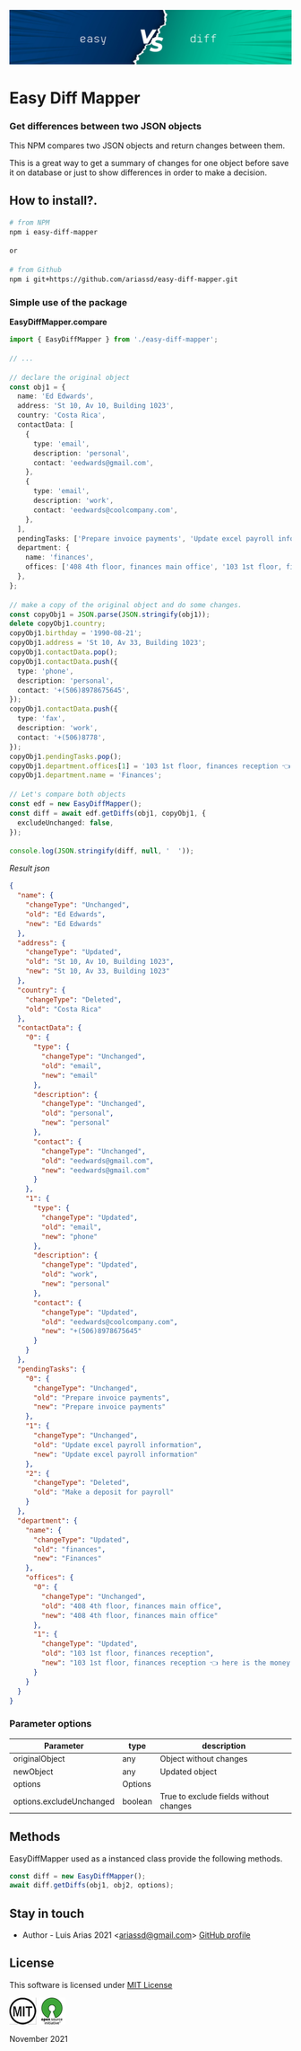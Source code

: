 ![](assets/header.jpg)

# Easy Diff Mapper

### Get differences between two JSON objects

This NPM compares two JSON objects and return changes between them.

This is a great way to get a summary of changes for one object before save it on database or just to show differences in order to make a decision.

## How to install?.

```bash
# from NPM
npm i easy-diff-mapper

or

# from Github
npm i git+https://github.com/ariassd/easy-diff-mapper.git

```

### Simple use of the package

**EasyDiffMapper.compare**

```typescript
import { EasyDiffMapper } from './easy-diff-mapper';

// ...

// declare the original object
const obj1 = {
  name: 'Ed Edwards',
  address: 'St 10, Av 10, Building 1023',
  country: 'Costa Rica',
  contactData: [
    {
      type: 'email',
      description: 'personal',
      contact: 'eedwards@gmail.com',
    },
    {
      type: 'email',
      description: 'work',
      contact: 'eedwards@coolcompany.com',
    },
  ],
  pendingTasks: ['Prepare invoice payments', 'Update excel payroll information', 'Make a deposit for payroll'],
  department: {
    name: 'finances',
    offices: ['408 4th floor, finances main office', '103 1st floor, finances reception'],
  },
};

// make a copy of the original object and do some changes.
const copyObj1 = JSON.parse(JSON.stringify(obj1));
delete copyObj1.country;
copyObj1.birthday = '1990-08-21';
copyObj1.address = 'St 10, Av 33, Building 1023';
copyObj1.contactData.pop();
copyObj1.contactData.push({
  type: 'phone',
  description: 'personal',
  contact: '+(506)8978675645',
});
copyObj1.contactData.push({
  type: 'fax',
  description: 'work',
  contact: '+(506)8778',
});
copyObj1.pendingTasks.pop();
copyObj1.department.offices[1] = '103 1st floor, finances reception 👈 here is the money 🤫';
copyObj1.department.name = 'Finances';

// Let's compare both objects
const edf = new EasyDiffMapper();
const diff = await edf.getDiffs(obj1, copyObj1, {
  excludeUnchanged: false,
});

console.log(JSON.stringify(diff, null, '  '));
```

_Result json_

```json
{
  "name": {
    "changeType": "Unchanged",
    "old": "Ed Edwards",
    "new": "Ed Edwards"
  },
  "address": {
    "changeType": "Updated",
    "old": "St 10, Av 10, Building 1023",
    "new": "St 10, Av 33, Building 1023"
  },
  "country": {
    "changeType": "Deleted",
    "old": "Costa Rica"
  },
  "contactData": {
    "0": {
      "type": {
        "changeType": "Unchanged",
        "old": "email",
        "new": "email"
      },
      "description": {
        "changeType": "Unchanged",
        "old": "personal",
        "new": "personal"
      },
      "contact": {
        "changeType": "Unchanged",
        "old": "eedwards@gmail.com",
        "new": "eedwards@gmail.com"
      }
    },
    "1": {
      "type": {
        "changeType": "Updated",
        "old": "email",
        "new": "phone"
      },
      "description": {
        "changeType": "Updated",
        "old": "work",
        "new": "personal"
      },
      "contact": {
        "changeType": "Updated",
        "old": "eedwards@coolcompany.com",
        "new": "+(506)8978675645"
      }
    }
  },
  "pendingTasks": {
    "0": {
      "changeType": "Unchanged",
      "old": "Prepare invoice payments",
      "new": "Prepare invoice payments"
    },
    "1": {
      "changeType": "Unchanged",
      "old": "Update excel payroll information",
      "new": "Update excel payroll information"
    },
    "2": {
      "changeType": "Deleted",
      "old": "Make a deposit for payroll"
    }
  },
  "department": {
    "name": {
      "changeType": "Updated",
      "old": "finances",
      "new": "Finances"
    },
    "offices": {
      "0": {
        "changeType": "Unchanged",
        "old": "408 4th floor, finances main office",
        "new": "408 4th floor, finances main office"
      },
      "1": {
        "changeType": "Updated",
        "old": "103 1st floor, finances reception",
        "new": "103 1st floor, finances reception 👈 here is the money 🤫"
      }
    }
  }
}
```

### Parameter options

| Parameter                | type    | description                            |
| ------------------------ | ------- | -------------------------------------- |
| originalObject           | any     | Object without changes                 |
| newObject                | any     | Updated object                         |
| options                  | Options |                                        |
| options.excludeUnchanged | boolean | True to exclude fields without changes |

## Methods

EasyDiffMapper used as a instanced class provide the following methods.

```typescript
const diff = new EasyDiffMapper();
await diff.getDiffs(obj1, obj2, options);
```

## Stay in touch

- Author - Luis Arias 2021 <<ariassd@gmail.com>>
  [GitHub profile](https://github.com/ariassd)

## License

This software is licensed under [MIT License](LICENSE)

![](assets/MIT.png) ![](assets/open-source.png)

November 2021
